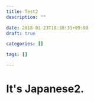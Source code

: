 ```yaml
---
title: Test2
description: ""

date: 2018-01-23T18:38:31+09:00
draft: true

categories: []

tags: []

---
```


# It's Japanese2.
